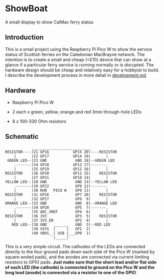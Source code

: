 # ShowBoat

A small display to show CalMac ferry status

## Introduction

This is a small project using the Raspberry Pi Pico W to show the service status of Scottish ferries on the Caledonian MacBrayne network. The intention is to create a small and cheap (<£10) device that can show at a glance if a particular ferry service is running normally or is disrupted. The hardware design should be cheap and relatively easy for a hobbyist to build. I describe the development process in more detail in [development.md](development.md)

## Hardware

- Raspberry Pi Pico W

- 2 each x green, yellow, orange and red 3mm through-hole LEDs

- 8 x 100-330 Ohm resistors

## Schematic

```
            ___________________________
RESISTOR----)21 GP16           GP15 20(----RESISTOR
    |       )22 GP17           GP14 19(       |
 GREEN LED--]23 GND             GND 18[--GREEN LED
    .-------)24 GP18           GP13 17(-------.
    |       )25 GP19           GP12 16(       |
RESISTOR    )26 GP20           GP11 15(    RESISTOR
    |       )27 GP21           GP10 14(       |
YELLOW LED--]28 GND             GND 13[--YELLOW LED
    .-------)29 GP22            GP9 12(-------.
    |       )30 RUN   PICO W    GP8 11(       |
RESISTOR    )31 GP26            GP7 10(    RESISTOR
    |       )32 GP27            GP6  9(       |
ORANGE LED--]33 GND             GND  8[--ORANGE LED
    .-------)34 GP28            GP5  7(-------.
    |       )35 ADC_VREF        GP4  6(       |
RESISTOR    )36 3V3             GP3  5(    RESISTOR
    |       )37 3V3_EN          GP2  4(       |
   RED LED--]38 GND   _______   GND  3[--RED LED
            )39 VSYS  |     |   GP1  2(
            )40 VBUS__| USB |___GP0  1(
                      |_____|           
```

This is a very simple circuit. The cathodes of the LEDs are connected directly to the four ground pads down each side of the Pico W (marked by square-ended pads), and the anodes are connected via current limiting resistors to GPIO pads. **Just make sure that the short lead and/or flat side of each LED (the cathode) is connected to ground on the Pico W and the long lead (anode) is connected via a resistor to one of the GPIO**.
